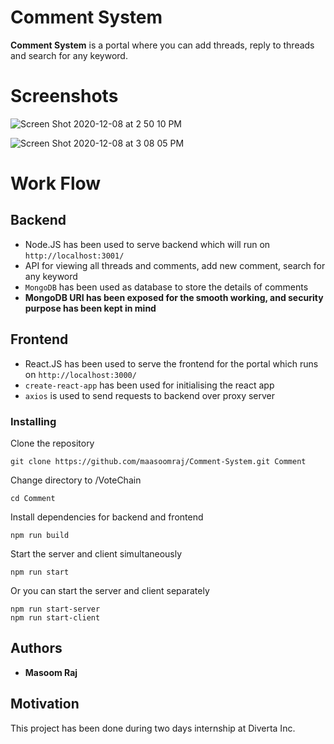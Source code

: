 # Comment System

**Comment System** is a portal where you can add threads, reply to threads and search for any keyword.

# Screenshots

![Screen Shot 2020-12-08 at 2 50 10 PM](https://user-images.githubusercontent.com/43857774/101466217-e23c9280-3966-11eb-805b-d966c67095f6.png)

![Screen Shot 2020-12-08 at 3 08 05 PM](https://user-images.githubusercontent.com/43857774/101466469-321b5980-3967-11eb-8f86-46c1cc171b59.png)


# Work Flow

## Backend
- Node.JS has been used to serve backend which will run on  `http://localhost:3001/`
- API for viewing all threads and comments, add new comment, search for any keyword
- `MongoDB` has been used as database to store the details of comments
- **MongoDB URI has been exposed for the smooth working, and security purpose has been kept in mind**

## Frontend
- React.JS has been used to serve the frontend for the portal which runs on  `http://localhost:3000/`
- `create-react-app` has been used for initialising the react app
- `axios` is used to send requests to backend over proxy server

### Installing
Clone the repository
```
git clone https://github.com/maasoomraj/Comment-System.git Comment
```
Change directory to /VoteChain
```
cd Comment
```
Install dependencies for backend and frontend
```
npm run build
```
Start the server and client simultaneously
```
npm run start
```
Or you can start the server and client separately
```
npm run start-server
npm run start-client
```

## Authors
- **Masoom Raj**

## Motivation
This project has been done during two days internship at Diverta Inc.
